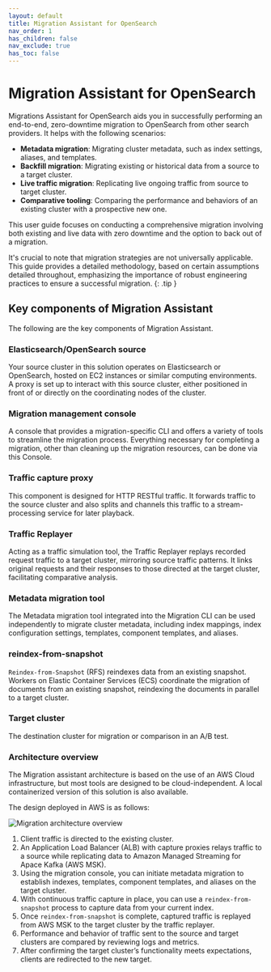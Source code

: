 ```yaml
---
layout: default
title: Migration Assistant for OpenSearch
nav_order: 1
has_children: false
nav_exclude: true
has_toc: false
---
```


# Migration Assistant for OpenSearch

Migrations Assistant for OpenSearch aids you in successfully performing an end-to-end, zero-downtime migration to OpenSearch from other search providers. It helps with the following scenarios:

- **Metadata migration**: Migrating cluster metadata, such as index settings, aliases, and templates.
- **Backfill migration**: Migrating existing or historical data from a source to a target cluster.
- **Live traffic migration**: Replicating live ongoing traffic from source to target cluster.
- **Comparative tooling**: Comparing the performance and behaviors of an existing cluster with a prospective new one.

This user guide focuses on conducting a comprehensive migration involving both existing and live data with zero downtime and the option to back out of a migration.

It's crucial to note that migration strategies are not universally applicable. This guide provides a detailed methodology, based on certain assumptions detailed throughout, emphasizing the importance of robust engineering practices to ensure a successful migration.
{: .tip }

## Key components of Migration Assistant

The following are the key components of Migration Assistant.

### Elasticsearch/OpenSearch source

Your source cluster in this solution operates on Elasticsearch or OpenSearch, hosted on EC2 instances or similar computing environments. A proxy is set up to interact with this source cluster, either positioned in front of or directly on the coordinating nodes of the cluster.

### Migration management console

A console that provides a migration-specific CLI and offers a variety of tools to streamline the migration process.  Everything necessary for completing a migration, other than cleaning up the migration resources, can be done via this Console.

### Traffic capture proxy

This component is designed for HTTP RESTful traffic. It forwards traffic to the source cluster and also splits and channels this traffic to a stream-processing service for later playback.

### Traffic Replayer

Acting as a traffic simulation tool, the Traffic Replayer replays recorded request traffic to a target cluster, mirroring source traffic patterns. It links original requests and their responses to those directed at the target cluster, facilitating comparative analysis.

### Metadata migration tool

The Metadata migration tool integrated into the Migration CLI can be used independently to migrate cluster metadata, including index mappings, index configuration settings, templates, component templates, and aliases.

### reindex-from-snapshot

`Reindex-from-Snapshot` (RFS) reindexes data from an existing snapshot. Workers on Elastic Container Services (ECS) coordinate the migration of documents from an existing snapshot, reindexing the documents in parallel to a target cluster.

### Target cluster

The destination cluster for migration or comparison in an A/B test.

### Architecture overview

The Migration assistant architecture is based on the use of an AWS Cloud infrastructure, but most tools are designed to be cloud-independent. A local containerized version of this solution is also available.

The design deployed in AWS is as follows: 

![Migration architecture overview]({{site.url}}{{site.baseurl}}/images/migrations/migration-architecture-overview.svg)

1. Client traffic is directed to the existing cluster.
2. An Application Load Balancer (ALB) with capture proxies relays traffic to a source while replicating data to Amazon Managed Streaming for Apace Kafka (AWS MSK).
3. Using the migration console, you can initiate metadata migration to establish indexes, templates, component templates, and aliases on the target cluster.
4. With continuous traffic capture in place, you can use a `reindex-from-snapshot` process to capture data from your current index.
4. Once `reindex-from-snapshot` is complete, captured traffic is replayed from AWS MSK to the target cluster by the traffic replayer.
5. Performance and behavior of traffic sent to the source and target clusters are compared by reviewing logs and metrics.
6. After confirming the target cluster’s functionality meets expectations, clients are redirected to the new target.
